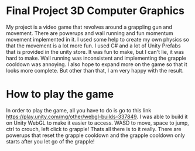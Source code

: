 # Final Project 3D Computer Graphics

My project is a video game that revolves around a grappling gun and movement. There are powerups and wall running and fun momentum movement implemented in it. I used some help to create my own physics so that the movement is a lot more fun. I used C# and a lot of Unity Prefabs that is provided in the unity store. It was fun to make, but I can't lie, it was hard to make. Wall running was inconsistent and implementing the grapple cooldown was annoying. I also hope to expand more on the game so that it looks more complete. But other than that, I am very happy with the result.

# How to play the game

In order to play the game, all you have to do is go to this link https://play.unity.com/mg/other/webgl-builds-337849. I was able to build it on Unity WebGL to make it easier to access. WASD to move, space to jump, ctrl to crouch, left click to grapple! Thats all there is to it really. There are powerups that reset the grapple cooldown and the grapple cooldown only starts after you let go of the grapple!
